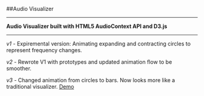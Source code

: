 ##Audio Visualizer

---

**Audio Visualizer built with HTML5 AudioContext API and D3.js**

---

*v1* - Expiremental version: Animating expanding and contracting circles to represent frequency changes.

*v2* - Rewrote V1 with prototypes and updated animation flow to be smoother. 

*v3* - Changed animation from circles to bars. Now looks more like a traditional visualizer. [Demo](https://radiant-earth-6712.herokuapp.com/)


